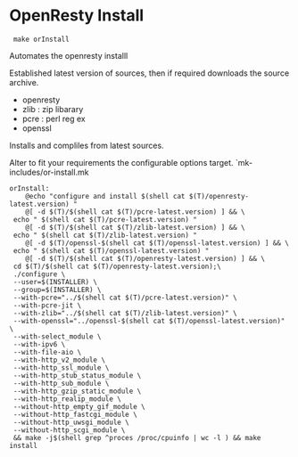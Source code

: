 
# OpenResty Install

```
 make orInstall
```

Automates the openresty installl 
 
Established latest version of sources,
then if required downloads the  source archive.

- openresty
- zlib : zip libarary
- pcre : perl reg ex  
- openssl 

Installs and compliles from latest sources.

Alter to fit your requirements the configurable options target. `mk-includes/or-install.mk

```
orInstall:
	@echo "configure and install $(shell cat $(T)/openresty-latest.version) "
	@[ -d $(T)/$(shell cat $(T)/pcre-latest.version) ] && \
 echo " $(shell cat $(T)/pcre-latest.version) "
	@[ -d $(T)/$(shell cat $(T)/zlib-latest.version) ] && \
 echo " $(shell cat $(T)/zlib-latest.version) "
	@[ -d $(T)/openssl-$(shell cat $(T)/openssl-latest.version) ] && \
 echo " $(shell cat $(T)/openssl-latest.version) "
	@[ -d $(T)/$(shell cat $(T)/openresty-latest.version) ] && \
 cd $(T)/$(shell cat $(T)/openresty-latest.version);\
 ./configure \
 --user=$(INSTALLER) \
 --group=$(INSTALLER) \
 --with-pcre="../$(shell cat $(T)/pcre-latest.version)" \
 --with-pcre-jit \
 --with-zlib="../$(shell cat $(T)/zlib-latest.version)" \
 --with-openssl="../openssl-$(shell cat $(T)/openssl-latest.version)" \
 --with-select_module \
 --with-ipv6 \
 --with-file-aio \
 --with-http_v2_module \
 --with-http_ssl_module \
 --with-http_stub_status_module \
 --with-http_sub_module \
 --with-http_gzip_static_module \
 --with-http_realip_module \
 --without-http_empty_gif_module \
 --without-http_fastcgi_module \
 --without-http_uwsgi_module \
 --without-http_scgi_module \
 && make -j$(shell grep ^proces /proc/cpuinfo | wc -l ) && make install

```





